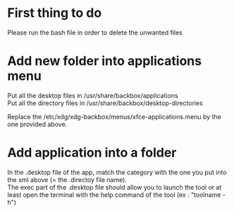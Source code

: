 # First thing to do

Please run the bash file in order to delete the unwanted files

# Add new folder into applications menu

Put all the desktop files in /usr/share/backbox/applications   
Put all the directory files in /usr/share/backbox/desktop-directories  
  
Replace the /etc/xdg/xdg-backbox/menus/xfce-applications.menu by the one provided above.

# Add application into a folder

In the .desktop file of the app, match the category with the one you put into the xml above (= the .directoy file name).  
The exec part of the .desktop file should allow you to launch the tool or at least open the terminal with the help command of the tool (ex : "toolname -h")

